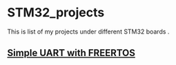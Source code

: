 # STM32_projects
This is list of my projects under different STM32 boards .
##  [Simple UART with FREERTOS](https://github.com/OUAFI-Tech/STM32_projects/tree/main/Simple%20UART%20with%20FreeRTOS)
